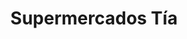 ---
title: "Supermercados Tía"
url: /santa-cruz-de-la-sierra/supermercados-tia/
shop: Supermarkt
---